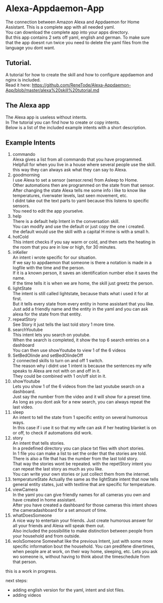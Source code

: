# Alexa-Appdaemon-App

The connection between Amazon Alexa and Appdaemon for Home Assistant.
This is a complete app with all needed yaml.  
You can download the complete app into your apps directory.  
But this app contains 2 sets off yaml, english and german.
To make sure that the app doesnt run twice you need to delete the yaml files from the language you dont want. 


## Tutorial.

A tutorial for how to create the skill and how to configure appdaemon and nginx is included.  
Read it here: 
https://github.com/ReneTode/Alexa-Appdaemon-App/blob/master/alexa%20skill%20tutorial.md

## The Alexa app

The Alexa app is useless without intents.  
In The tutorial you can find how to create or copy intents.  
Below is a list of the included example intents with a short description.   
  
## Example Intents

1) commando  
Alexa gives a list from all commando that you have programmed.  
Helpfull for when you live in a house where several people use the skill. this way they can always ask what they can say to Alexa.  
2) goodmorning  
I use Alexa to set a sensor (sensor.rene) from Asleep to Home.  
Other automations then are programmed on the state from that sensor.  
After changing the state Alexa tells me some info i like to know like temperatures, riverwater levels, last seen movement, etc.  
I didnt take out the text parts to yaml because this listens to specific sensors.  
You need to edit the app yourselve.   
3) help  
There is a default help Intent in the conversation skill.  
You can modify and use the default or just copy the one i created.  
the default would use the skill with a capital H mine is with a small h.  
4) hotCold  
This intent checks if you say warm or cold, and then sets the heating in the room that you are in low or high, for 30 minutes.  
5) inKeller  
An intent i wrote specific for our situation.  
If we say to appdaemon that someone is there a notation is made in a logfile with the time and the person.  
If it is a known person, it saves an identification number else it saves the name.  
If the time tells it is when we are home, the skill just greetz the person.  
6) lightState  
The intent is still called lightstate, because thats what i used it for at first.  
But it tells every state from every entity in home assistant that you like.  
Just add a friendly name and the entity in the yaml and you can ask alexa for the state from that entity.  
7) repeatStory    
See Story it just tells the last told story 1 more time.  
8) searchYoutube  
This intent lets you search on youtube.  
When the search is completed, it show the top 6 search entries on a dashboard  
You can then use showYoutube to view 1 of the 6 videos  
9) SetBedOlinde and setBedOlindeOff  
2 connected skills to turn on and off 1 switch.  
The reason why i didnt use 1 intent is because the sentences my wife speaks to Alexa are not with on and off in it.  
They could be combined with 1 on/off slot in it.  
10) showYoutube  
Lets you show 1 of the 6 videos from the last youtube search on a dashboard.  
Just say the number from the video and it will show for a preset time.  
As long as you dont ask for a new search, you can always repeat the last video.  
11) sleep  
An intent to tell the state from 1 specific entity on several humorous ways.  
In this case if i use it so that my wife can ask if her heating blanket is on or off, to check if automations did work.  
12) story  
An intent that tells stories.  
In a predefined directory you can place txt files with short stories.  
In 1 file you can make a list to set the order that the stories are told.  
There is also a file that has the number from the last told story.  
That way the stories wont be repeated. with the repetStory intent you can repeat the last story as much as you like.  
You can write your own stories or just collect them from the internet.
13) temperatureState
Actually the same as the lightState intent that now tells general entity states, just with textline that are specific for temperature.  
14) viewCamera  
In the yaml you can give friendly names for all cameras you own and have created in home assistant.  
After you have created a dashboard for those cameras this intent shows the cameradashboard for a set amount of time.
15) whatDoesSomeone  
A nice way to entertain your friends. Just create humorous answer for all your friends and Alexa will speak them out.  
Also included the possibilitie to make distinction between people from your household and from outside.  
16) woIsSomeone
Somewhat like the previous Intent, just with some more specific information bout the household.
You can predifene dinertimes, when people are at work, on their way home, sleeping, etc.
Lets you ask wo someone is, without having to think about the timeschedule from that person.




  
this is a work in progress.

next steps:
- adding english version for the yaml, intent and slot files.
- adding videos
